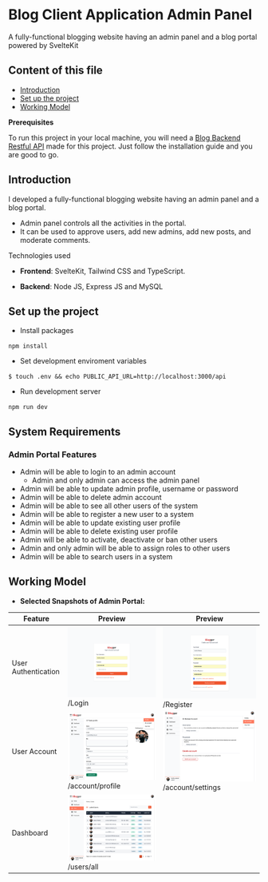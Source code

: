# Blog Client Application Admin Panel

A fully-functional blogging website having an admin panel and a blog portal powered by SvelteKit

## Content of this file

- [Introduction](#introduction)
- [Set up the project](#set-up-the-project)
- [Working Model](#working-model)

**Prerequisites**

To run this project in your local machine, you will need a [Blog Backend Restful API](https://github.com/theomaro/blog-restful-api) made for this project. Just follow the installation guide and you are good to go.

## Introduction

I developed a fully-functional blogging website having an admin panel and a blog portal.

- Admin panel controls all the activities in the portal.
- It can be used to approve users, add new admins, add new posts, and moderate comments.

Technologies used

- **Frontend**: SvelteKit, Tailwind CSS and TypeScript.

- **Backend**: Node JS, Express JS and MySQL

## Set up the project

- Install packages

```npm
npm install
```

- Set development enviroment variables

```
$ touch .env && echo PUBLIC_API_URL=http://localhost:3000/api
```

- Run development server

```npm
npm run dev
```

## System Requirements

### Admin Portal Features

- Admin will be able to login to an admin account
  - Admin and only admin can access the admin panel
- Admin will be able to update admin profile, username or password
- Admin will be able to delete admin account
- Admin will be able to see all other users of the system
- Admin will be able to register a new user to a system
- Admin will be able to update existing user profile
- Admin will be able to delete existing user profile
- Admin will be able to activate, deactivate or ban other users
- Admin and only admin will be able to assign roles to other users
- Admin will be able to search users in a system

## Working Model

- **Selected Snapshots of Admin Portal:**

| Feature             | Preview                                           | Preview                                               |
| ------------------- | ------------------------------------------------- | ----------------------------------------------------- |
| User Authentication | ![login](./login.png) /Login                      | ![Register](./register.png) /Register                 |
| User Account        | ![Public Profile](./profile.png) /account/profile | ![Account Settings](./settings.png) /account/settings |
| Dashboard           | ![](./users.png) /users/all                       |
